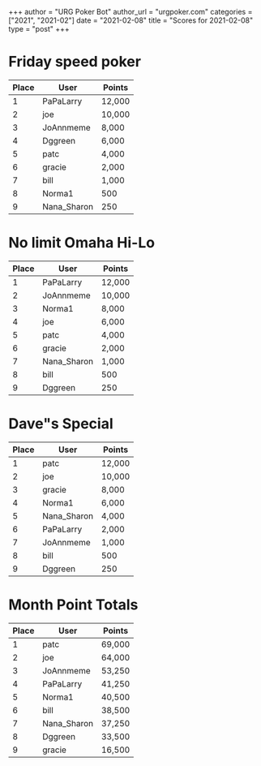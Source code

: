 +++
author = "URG Poker Bot"
author_url = "urgpoker.com"
categories = ["2021", "2021-02"]
date = "2021-02-08"
title = "Scores for 2021-02-08"
type = "post"
+++
# Friday speed poker

| Place | User | Points |
|-------|------|--------|
| 1 | PaPaLarry | 12,000 |
| 2 | joe | 10,000 |
| 3 | JoAnnmeme | 8,000 |
| 4 | Dggreen | 6,000 |
| 5 | patc | 4,000 |
| 6 | gracie | 2,000 |
| 7 | bill | 1,000 |
| 8 | Norma1 | 500 |
| 9 | Nana_Sharon | 250 |

# No limit Omaha Hi-Lo

| Place | User | Points |
|-------|------|--------|
| 1 | PaPaLarry | 12,000 |
| 2 | JoAnnmeme | 10,000 |
| 3 | Norma1 | 8,000 |
| 4 | joe | 6,000 |
| 5 | patc | 4,000 |
| 6 | gracie | 2,000 |
| 7 | Nana_Sharon | 1,000 |
| 8 | bill | 500 |
| 9 | Dggreen | 250 |

# Dave"s Special

| Place | User | Points |
|-------|------|--------|
| 1 | patc | 12,000 |
| 2 | joe | 10,000 |
| 3 | gracie | 8,000 |
| 4 | Norma1 | 6,000 |
| 5 | Nana_Sharon | 4,000 |
| 6 | PaPaLarry | 2,000 |
| 7 | JoAnnmeme | 1,000 |
| 8 | bill | 500 |
| 9 | Dggreen | 250 |

# Month Point Totals

| Place | User | Points |
|-------|------|--------|
| 1 | patc | 69,000 |
| 2 | joe | 64,000 |
| 3 | JoAnnmeme | 53,250 |
| 4 | PaPaLarry | 41,250 |
| 5 | Norma1 | 40,500 |
| 6 | bill | 38,500 |
| 7 | Nana_Sharon | 37,250 |
| 8 | Dggreen | 33,500 |
| 9 | gracie | 16,500 |

